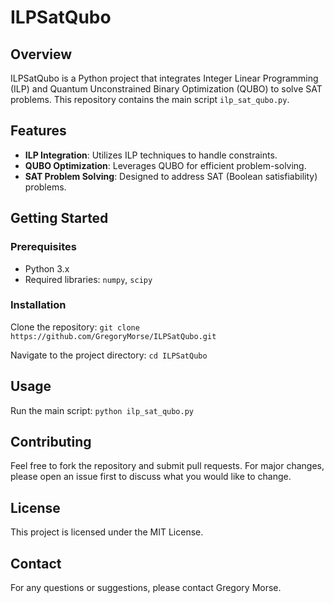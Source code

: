 # ILPSatQubo

## Overview
ILPSatQubo is a Python project that integrates Integer Linear Programming (ILP) and Quantum Unconstrained Binary Optimization (QUBO) to solve SAT problems. This repository contains the main script `ilp_sat_qubo.py`.

## Features
- **ILP Integration**: Utilizes ILP techniques to handle constraints.
- **QUBO Optimization**: Leverages QUBO for efficient problem-solving.
- **SAT Problem Solving**: Designed to address SAT (Boolean satisfiability) problems.

## Getting Started
### Prerequisites
- Python 3.x
- Required libraries: `numpy`, `scipy`

### Installation
Clone the repository: ```git clone https://github.com/GregoryMorse/ILPSatQubo.git```

Navigate to the project directory: ```cd ILPSatQubo```

## Usage

Run the main script: ```python ilp_sat_qubo.py```

## Contributing

Feel free to fork the repository and submit pull requests. For major changes, please open an issue first to discuss what you would like to change.

## License

This project is licensed under the MIT License.

## Contact

For any questions or suggestions, please contact Gregory Morse.

